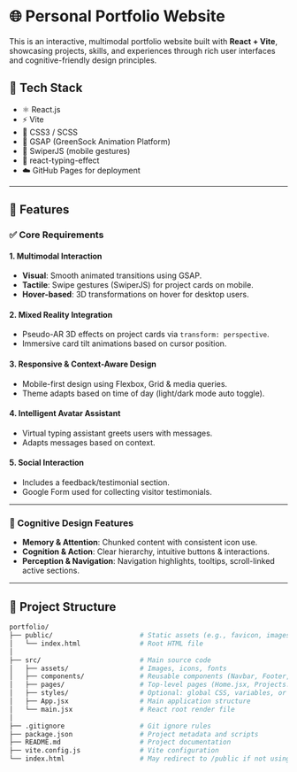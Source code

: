 # 🌐 Personal Portfolio Website

This is an interactive, multimodal portfolio website built with **React + Vite**, showcasing projects, skills, and experiences through rich user interfaces and cognitive-friendly design principles.

## 🔧 Tech Stack

- ⚛️ React.js
- ⚡ Vite
- 🎨 CSS3 / SCSS
- 🧩 GSAP (GreenSock Animation Platform)
- 📱 SwiperJS (mobile gestures)
- 🧠 react-typing-effect
- ☁️ GitHub Pages for deployment

---

## 🚀 Features

### ✅ Core Requirements

#### 1. **Multimodal Interaction**
- **Visual**: Smooth animated transitions using GSAP.
- **Tactile**: Swipe gestures (SwiperJS) for project cards on mobile.
- **Hover-based**: 3D transformations on hover for desktop users.

#### 2. **Mixed Reality Integration**
- Pseudo-AR 3D effects on project cards via `transform: perspective`.
- Immersive card tilt animations based on cursor position.

#### 3. **Responsive & Context-Aware Design**
- Mobile-first design using Flexbox, Grid & media queries.
- Theme adapts based on time of day (light/dark mode auto toggle).

#### 4. **Intelligent Avatar Assistant**
- Virtual typing assistant greets users with messages.
- Adapts messages based on context.

#### 5. **Social Interaction**
- Includes a feedback/testimonial section.
- Google Form used for collecting visitor testimonials.

---

### 🧠 Cognitive Design Features

- **Memory & Attention**: Chunked content with consistent icon use.
- **Cognition & Action**: Clear hierarchy, intuitive buttons & interactions.
- **Perception & Navigation**: Navigation highlights, tooltips, scroll-linked active sections.

---


## 📂 Project Structure
```bash
portfolio/
├── public/                      # Static assets (e.g., favicon, images not imported in JS)
│   └── index.html               # Root HTML file
│
├── src/                         # Main source code
│   ├── assets/                  # Images, icons, fonts
│   ├── components/              # Reusable components (Navbar, Footer, ProjectCard, etc.)
│   ├── pages/                   # Top-level pages (Home.jsx, Projects.jsx, Contact.jsx)
│   ├── styles/                  # Optional: global CSS, variables, or SCSS files
│   ├── App.jsx                  # Main application structure
│   └── main.jsx                 # React root render file
│
├── .gitignore                   # Git ignore rules
├── package.json                 # Project metadata and scripts
├── README.md                    # Project documentation
├── vite.config.js               # Vite configuration
└── index.html                   # May redirect to /public if not using Vite default

```

